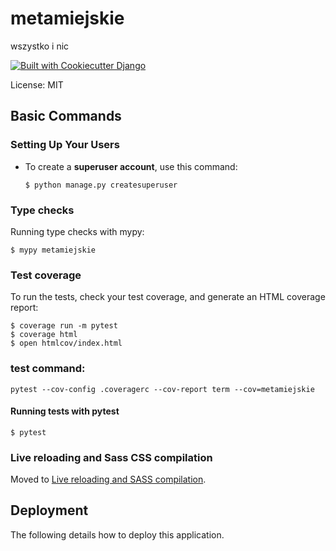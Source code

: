 # metamiejskie

wszystko i nic



[![Built with Cookiecutter Django](https://img.shields.io/badge/built%20with-Cookiecutter%20Django-ff69b4.svg?logo=cookiecutter)](https://github.com/cookiecutter/cookiecutter-django/)

License: MIT

## Basic Commands

### Setting Up Your Users

- To create a **superuser account**, use this command:

      $ python manage.py createsuperuser


### Type checks

Running type checks with mypy:

    $ mypy metamiejskie

### Test coverage

To run the tests, check your test coverage, and generate an HTML coverage report:

    $ coverage run -m pytest
    $ coverage html
    $ open htmlcov/index.html
### test command:
`pytest --cov-config .coveragerc --cov-report term --cov=metamiejskie`
#### Running tests with pytest

    $ pytest

### Live reloading and Sass CSS compilation

Moved to [Live reloading and SASS compilation](https://cookiecutter-django.readthedocs.io/en/latest/developing-locally.html#sass-compilation-live-reloading).

## Deployment

The following details how to deploy this application.
